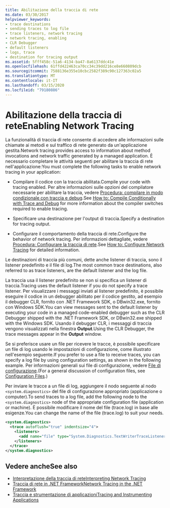 ```yaml
---
title: Abilitazione della traccia di rete
ms.date: 03/30/2017
helpviewer_keywords:
- trace destinations
- sending traces to log file
- trace listeners, network tracing
- network tracing, enabling
- CLR Debugger
- default listeners
- logs, trace
- destination for tracing output
ms.assetid: 5fff458c-51a6-4134-ba47-8a6137ddc41e
ms.openlocfilehash: 61ffd422463ca70cc34c39dd216ce8e660809dcb
ms.sourcegitcommit: 7588136e355e10cbc2582f389c90c127363c02a5
ms.translationtype: MT
ms.contentlocale: it-IT
ms.lasthandoff: 03/15/2020
ms.locfileid: "79180886"
---
```

# <a name="enabling-network-tracing"></a><span data-ttu-id="bc747-102">Abilitazione della traccia di rete</span><span class="sxs-lookup"><span data-stu-id="bc747-102">Enabling Network Tracing</span></span>
<span data-ttu-id="bc747-103">La funzionalità di traccia di rete consente di accedere alle informazioni sulle chiamate ai metodi e sul traffico di rete generato da un'applicazione gestita.</span><span class="sxs-lookup"><span data-stu-id="bc747-103">Network tracing provides access to information about method invocations and network traffic generated by a managed application.</span></span> <span data-ttu-id="bc747-104">È necessario completare le attività seguenti per abilitare la traccia di rete nell'applicazione:</span><span class="sxs-lookup"><span data-stu-id="bc747-104">You must complete the following tasks to enable network tracing in your application:</span></span>  
  
- <span data-ttu-id="bc747-105">Compilare il codice con la traccia abilitata.</span><span class="sxs-lookup"><span data-stu-id="bc747-105">Compile your code with tracing enabled.</span></span> <span data-ttu-id="bc747-106">Per altre informazioni sulle opzioni del compilatore necessarie per abilitare la traccia, vedere [Procedura: compilare in modo condizionale con traccia e debug](../debug-trace-profile/how-to-compile-conditionally-with-trace-and-debug.md).</span><span class="sxs-lookup"><span data-stu-id="bc747-106">See [How to: Compile Conditionally with Trace and Debug](../debug-trace-profile/how-to-compile-conditionally-with-trace-and-debug.md) for more information about the compiler switches required to enable tracing.</span></span>  
  
- <span data-ttu-id="bc747-107">Specificare una destinazione per l'output di traccia.</span><span class="sxs-lookup"><span data-stu-id="bc747-107">Specify a destination for tracing output.</span></span>  
  
- <span data-ttu-id="bc747-108">Configurare il comportamento della traccia di rete.</span><span class="sxs-lookup"><span data-stu-id="bc747-108">Configure the behavior of network tracing.</span></span> <span data-ttu-id="bc747-109">Per informazioni dettagliate, vedere [Procedura: Configurare la traccia di rete](how-to-configure-network-tracing.md).</span><span class="sxs-lookup"><span data-stu-id="bc747-109">See [How to: Configure Network Tracing](how-to-configure-network-tracing.md) for detailed information.</span></span>  
  
 <span data-ttu-id="bc747-110">Le destinazioni di traccia più comuni, dette anche listener di traccia, sono il listener predefinito e il file di log.</span><span class="sxs-lookup"><span data-stu-id="bc747-110">The most common trace destinations, also referred to as trace listeners, are the default listener and the log file.</span></span>  
  
 <span data-ttu-id="bc747-111">La traccia usa il listener predefinito se non si specifica un listener di traccia.</span><span class="sxs-lookup"><span data-stu-id="bc747-111">Tracing uses the default listener if you do not specify a trace listener.</span></span> <span data-ttu-id="bc747-112">Per visualizzare i messaggi inviati al listener predefinito, è possibile eseguire il codice in un debugger abilitato per il codice gestito, ad esempio il debugger CLR, fornito con .NET Framework SDK, o DBwin32.exe, fornito con Windows SDK.</span><span class="sxs-lookup"><span data-stu-id="bc747-112">You can view messages sent to the default listener by executing your code in a managed code-enabled debugger such as the CLR Debugger shipped with the .NET Framework SDK, or DBwin32.exe shipped with the Windows SDK.</span></span> <span data-ttu-id="bc747-113">Usando il debugger CLR, i messaggi di traccia vengono visualizzati nella finestra **Output**.</span><span class="sxs-lookup"><span data-stu-id="bc747-113">Using the CLR Debugger, the trace messages appear in the **Output** window.</span></span>  
  
 <span data-ttu-id="bc747-114">Se si preferisce usare un file per ricevere le tracce, è possibile specificare un file di log usando le impostazioni di configurazione, come illustrato nell'esempio seguente.</span><span class="sxs-lookup"><span data-stu-id="bc747-114">If you prefer to use a file to receive traces, you can specify a log file by using configuration settings, as shown in the following example.</span></span> <span data-ttu-id="bc747-115">Per informazioni generali sui file di configurazione, vedere [File di configurazione](../configure-apps/index.md).</span><span class="sxs-lookup"><span data-stu-id="bc747-115">(For a general discussion of configuration files, see [Configuration Files](../configure-apps/index.md).)</span></span>  
  
 <span data-ttu-id="bc747-116">Per inviare le tracce a un file di log, aggiungere il nodo seguente al nodo `<system.diagnostics>` del file di configurazione appropriato (applicazione o computer).</span><span class="sxs-lookup"><span data-stu-id="bc747-116">To send traces to a log file, add the following node to the `<system.diagnostics>` node of the appropriate configuration file (application or machine).</span></span> <span data-ttu-id="bc747-117">È possibile modificare il nome del file (trace.log) in base alle esigenze.</span><span class="sxs-lookup"><span data-stu-id="bc747-117">You can change the name of the file (trace.log) to suit your needs.</span></span>  
  
```xml  
<system.diagnostics>  
  <trace autoflush="true" indentsize="4">  
    <listeners>  
      <add name="file" type="System.Diagnostics.TextWriterTraceListener" initializeData="trace.log"/>  
    </listeners>
  </trace>  
</system.diagnostics>  
```  
  
## <a name="see-also"></a><span data-ttu-id="bc747-118">Vedere anche</span><span class="sxs-lookup"><span data-stu-id="bc747-118">See also</span></span>

- [<span data-ttu-id="bc747-119">Interpretazione della traccia di rete</span><span class="sxs-lookup"><span data-stu-id="bc747-119">Interpreting Network Tracing</span></span>](interpreting-network-tracing.md)
- [<span data-ttu-id="bc747-120">Traccia di rete in .NET Framework</span><span class="sxs-lookup"><span data-stu-id="bc747-120">Network Tracing in the .NET Framework</span></span>](network-tracing.md)
- [<span data-ttu-id="bc747-121">Traccia e strumentazione di applicazioni</span><span class="sxs-lookup"><span data-stu-id="bc747-121">Tracing and Instrumenting Applications</span></span>](../debug-trace-profile/tracing-and-instrumenting-applications.md)

